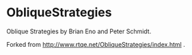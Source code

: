 ObliqueStrategies
=================

Oblique Strategies by Brian Eno and Peter Schmidt.

Forked from http://www.rtqe.net/ObliqueStrategies/index.html .